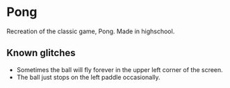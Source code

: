 # Pong
Recreation of the classic game, Pong.
Made in highschool. 

## Known glitches
- Sometimes the ball will fly forever in the upper left corner of the screen.
- The ball just stops on the left paddle occasionally.

